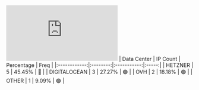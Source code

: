 ![Diagramm](https://github.com/obajay/StateSync-snapshots/blob/main/Projects/Likecoin/1/README.md)
| Data Center | IP Count | Percentage | Freq |
|:------------:|:--------:|:-----------:|:-----:|
| HETZNER | 5 | 45.45% | 🔴 |
| DIGITALOCEAN | 3 | 27.27% | 🟢 |
| OVH | 2 | 18.18% | 🟢 |
| OTHER | 1 | 9.09% | 🟢 |